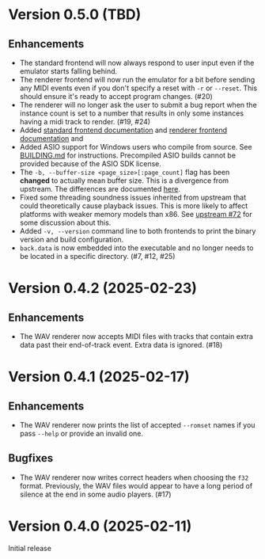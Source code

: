# Version 0.5.0 (TBD)

## Enhancements

- The standard frontend will now always respond to user input even if the
  emulator starts falling behind.
- The renderer frontend will now run the emulator for a bit before sending any
  MIDI events even if you don't specify a reset with `-r` or `--reset`. This
  should ensure it's ready to accept program changes. (#20)
- The renderer will no longer ask the user to submit a bug report when the
  instance count is set to a number that results in only some instances having
  a midi track to render. (#19, #24)
- Added [standard frontend documentation](doc/standard_frontend.md) and
  [renderer frontend documentation](doc/renderer_frontend.md) and 
- Added ASIO support for Windows users who compile from source. See
  [BUILDING.md](BUILDING.md) for instructions. Precompiled ASIO builds cannot
  be provided because of the ASIO SDK license.
- The `-b, --buffer-size <page_size>[:page_count]` flag has been **changed** to
  actually mean buffer size. This is a divergence from upstream. The
  differences are documented
  [here](doc/standard_frontend.md#-b---buffer-size-sizecount).
- Fixed some threading soundness issues inherited from upstream that could
  theoretically cause playback issues. This is more likely to affect platforms
  with weaker memory models than x86. See [upstream
  #72](https://github.com/nukeykt/Nuked-SC55/pull/72) for some discussion about
  this.
- Added `-v, --version` command line to both frontends to print the binary
  version and build configuration.
- `back.data` is now embedded into the executable and no longer needs to be
  located in a specific directory. (#7, #12, #25)

# Version 0.4.2 (2025-02-23)

## Enhancements

- The WAV renderer now accepts MIDI files with tracks that contain extra data
  past their end-of-track event. Extra data is ignored. (#18)

# Version 0.4.1 (2025-02-17)

## Enhancements

- The WAV renderer now prints the list of accepted `--romset` names if you pass
  `--help` or provide an invalid one.

## Bugfixes

- The WAV renderer now writes correct headers when choosing the `f32` format.
  Previously, the WAV files would appear to have a long period of silence at
  the end in some audio players. (#17)

# Version 0.4.0 (2025-02-11)

Initial release
